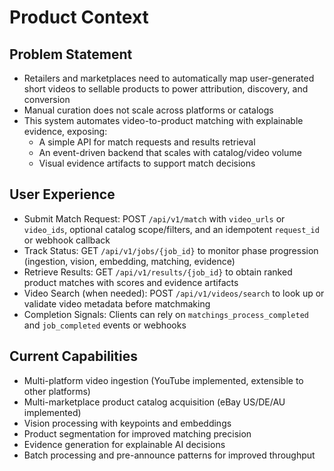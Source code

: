 # Product Context

## Problem Statement
- Retailers and marketplaces need to automatically map user-generated short videos to sellable products to power attribution, discovery, and conversion
- Manual curation does not scale across platforms or catalogs
- This system automates video-to-product matching with explainable evidence, exposing:
  - A simple API for match requests and results retrieval
  - An event-driven backend that scales with catalog/video volume
  - Visual evidence artifacts to support match decisions

## User Experience
- Submit Match Request: POST `/api/v1/match` with `video_urls` or `video_ids`, optional catalog scope/filters, and an idempotent `request_id` or webhook callback
- Track Status: GET `/api/v1/jobs/{job_id}` to monitor phase progression (ingestion, vision, embedding, matching, evidence)
- Retrieve Results: GET `/api/v1/results/{job_id}` to obtain ranked product matches with scores and evidence artifacts
- Video Search (when needed): POST `/api/v1/videos/search` to look up or validate video metadata before matchmaking
- Completion Signals: Clients can rely on `matchings_process_completed` and `job_completed` events or webhooks

## Current Capabilities
- Multi-platform video ingestion (YouTube implemented, extensible to other platforms)
- Multi-marketplace product catalog acquisition (eBay US/DE/AU implemented)
- Vision processing with keypoints and embeddings
- Product segmentation for improved matching precision
- Evidence generation for explainable AI decisions
- Batch processing and pre-announce patterns for improved throughput